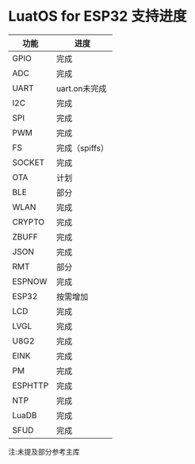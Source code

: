 # LuatOS for ESP32 支持进度

| 功能    | 进度           |
| ------- | -------------- |
| GPIO    | 完成           |
| ADC     | 完成           |
| UART    | uart.on未完成  |
| I2C     | 完成           |
| SPI     | 完成           |
| PWM     | 完成           |
| FS      | 完成（spiffs） |
| SOCKET  | 完成           |
| OTA     | 计划           |
| BLE     | 部分           |
| WLAN    | 完成           |
| CRYPTO  | 完成           |
| ZBUFF   | 完成           |
| JSON    | 完成           |
| RMT     | 部分           |
| ESPNOW  | 完成           |
| ESP32   | 按需增加       |
| LCD     | 完成           |
| LVGL    | 完成           |
| U8G2    | 完成           |
| EINK    | 完成           |
| PM      | 完成           |
| ESPHTTP | 完成           |
| NTP     | 完成           |
| LuaDB   | 完成           |
| SFUD    | 完成           |

注:未提及部分参考主库

